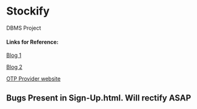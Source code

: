 # Stockify
DBMS Project

#### Links for Reference:
[Blog 1](https://www.analyticsvidhya.com/blog/2018/10/predicting-stock-price-machine-learningnd-deep-learning-techniques-python/)

[Blog 2](https://towardsdatascience.com/getting-rich-quick-with-machine-learning-and-stock-market-predictions-696802da94fe)

[OTP Provider website](https://www.miniorange.com/otp-verification-serivce#validateotpjs)

## Bugs Present in Sign-Up.html. Will rectify ASAP
